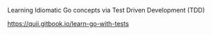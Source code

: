Learning Idiomatic Go concepts via Test Driven Development (TDD)

https://quii.gitbook.io/learn-go-with-tests
